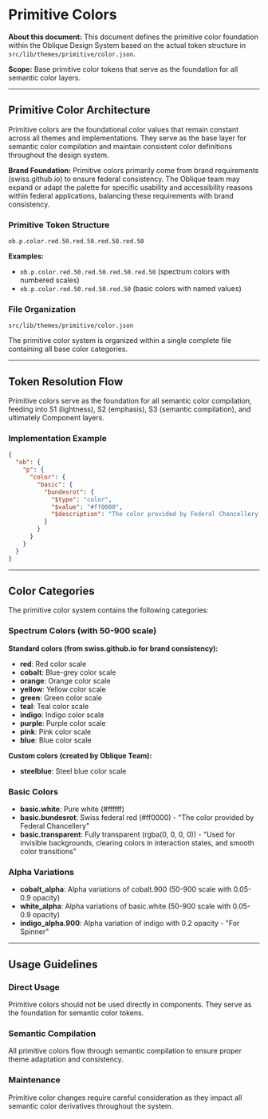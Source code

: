 # Primitive Colors

**About this document:** This document defines the primitive color foundation within the Oblique Design System based on the actual token structure in `src/lib/themes/primitive/color.json`.

**Scope:** Base primitive color tokens that serve as the foundation for all semantic color layers.

---

## Primitive Color Architecture

Primitive colors are the foundational color values that remain constant across all themes and implementations. They serve as the base layer for semantic color compilation and maintain consistent color definitions throughout the design system.

**Brand Foundation:** Primitive colors primarily come from brand requirements (swiss.github.io) to ensure federal consistency. The Oblique team may expand or adapt the palette for specific usability and accessibility reasons within federal applications, balancing these requirements with brand consistency.

### Primitive Token Structure
```
ob.p.color.red.50.red.50.red.50.red.50
```

**Examples:**
- `ob.p.color.red.50.red.50.red.50.red.50` (spectrum colors with numbered scales)
- `ob.p.color.red.50.red.50.red.50` (basic colors with named values)

### File Organization
```
src/lib/themes/primitive/color.json
```

The primitive color system is organized within a single complete file containing all base color categories.

---

## Token Resolution Flow

Primitive colors serve as the foundation for all semantic color compilation, feeding into S1 (lightness), S2 (emphasis), S3 (semantic compilation), and ultimately Component layers.

### Implementation Example
```json
{
  "ob": {
    "p": {
      "color": {
        "basic": {
          "bundesrot": {
            "$type": "color",
            "$value": "#ff0000",
            "$description": "The color provided by Federal Chancellery."
          }
        }
      }
    }
  }
}
```

---

## Color Categories

The primitive color system contains the following categories:

### Spectrum Colors (with 50-900 scale)

**Standard colors (from swiss.github.io for brand consistency):**
- **red**: Red color scale
- **cobalt**: Blue-grey color scale
- **orange**: Orange color scale
- **yellow**: Yellow color scale
- **green**: Green color scale
- **teal**: Teal color scale
- **indigo**: Indigo color scale
- **purple**: Purple color scale
- **pink**: Pink color scale
- **blue**: Blue color scale

**Custom colors (created by Oblique Team):**
- **steelblue**: Steel blue color scale

### Basic Colors
- **basic.white**: Pure white (#ffffff)
- **basic.bundesrot**: Swiss federal red (#ff0000) - "The color provided by Federal Chancellery"
- **basic.transparent**: Fully transparent (rgba(0, 0, 0, 0)) - "Used for invisible backgrounds, clearing colors in interaction states, and smooth color transitions"

### Alpha Variations
- **cobalt_alpha**: Alpha variations of cobalt.900 (50-900 scale with 0.05-0.9 opacity)
- **white_alpha**: Alpha variations of basic.white (50-900 scale with 0.05-0.9 opacity)
- **indigo_alpha.900**: Alpha variation of indigo with 0.2 opacity - "For Spinner"

---

## Usage Guidelines

### Direct Usage
Primitive colors should not be used directly in components. They serve as the foundation for semantic color tokens.

### Semantic Compilation
All primitive colors flow through semantic compilation to ensure proper theme adaptation and consistency.

### Maintenance
Primitive color changes require careful consideration as they impact all semantic color derivatives throughout the system.
